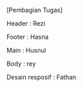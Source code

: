 [Pembagian Tugas]

Header : Rezi

Footer  : Hasna

Main : Husnul

Body : rey

Desain resposif : Fathan
